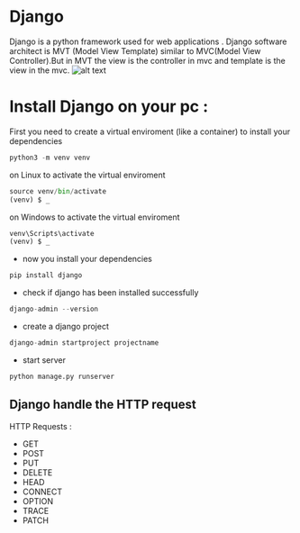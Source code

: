# Django

Django is a python framework used for web applications .
Django software architect is MVT (Model View Template) similar to MVC(Model View Controller).But in MVT the view is the controller in mvc and template is the view in the mvc.
![alt text](https://i0.wp.com/techvidvan.com/tutorials/wp-content/uploads/sites/2/2021/06/Control-Flow-Of-MVT.jpg?ssl=1 "MVT")

# Install Django on your pc :

First you need to create a virtual enviroment (like a container) to install your dependencies

```python
python3 -m venv venv
```

on Linux to activate the virtual enviroment

```python
source venv/bin/activate
(venv) $ _
```

on Windows to activate the virtual enviroment

```python
venv\Scripts\activate
(venv) $ _
```

- now you install your dependencies

```python
pip install django
```

- check if django has been installed successfully

```python
django-admin --version
```

- create a django project

```python
django-admin startproject projectname
```

- start server

```python
python manage.py runserver
```

## Django handle the HTTP request

HTTP Requests :

- GET
- POST
- PUT
- DELETE
- HEAD
- CONNECT
- OPTION
- TRACE
- PATCH
